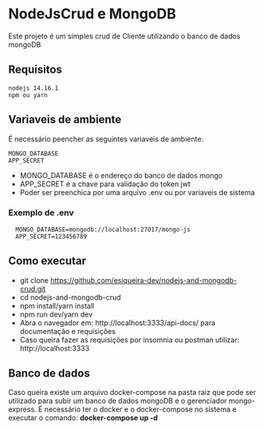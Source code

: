 # NodeJsCrud e MongoDB

Este projeto é um simples crud de Cliente utilizando o banco de dados mongoDB

## Requisitos
```
nodejs 14.16.1
npm ou yarn
```
## Variaveis de ambiente

É necessário peencher as seguintes variaveis de ambiente:

```
MONGO_DATABASE
APP_SECRET
```
- MONGO_DATABASE é o endereço do banco de dados mongo
- APP_SECRET é a chave para validação do token jwt
- Poder ser preenchica por uma arquivo .env ou por variaveis de sistema

### Exemplo de .env
```
  MONGO_DATABASE=mongodb://localhost:27017/mongo-js
  APP_SECRET=123456789
```

## Como executar

- git clone https://github.com/esiqueira-dev/nodejs-and-mongodb-crud.git
- cd nodejs-and-mongodb-crud
- npm install/yarn install
- npm run dev/yarn dev
- Abra o navegador em: http://localhost:3333/api-docs/ para documentação e requisições
- Caso queira fazer as requisições por insomnia ou postman utilizar: http://localhost:3333

## Banco de dados
Caso queira existe um arquivo docker-compose na pasta raiz que pode ser utilizado para subir um banco de dados mongoDB e o gerenciador mongo-express. É necessário ter o docker e o docker-compose no sistema e executar o comando: <b> docker-compose up -d </b>